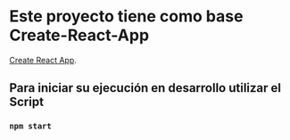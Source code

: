 # Este proyecto tiene como base Create-React-App 

[Create React App](https://github.com/facebook/create-react-app).

## Para iniciar su ejecución en desarrollo utilizar el Script


### `npm start`
